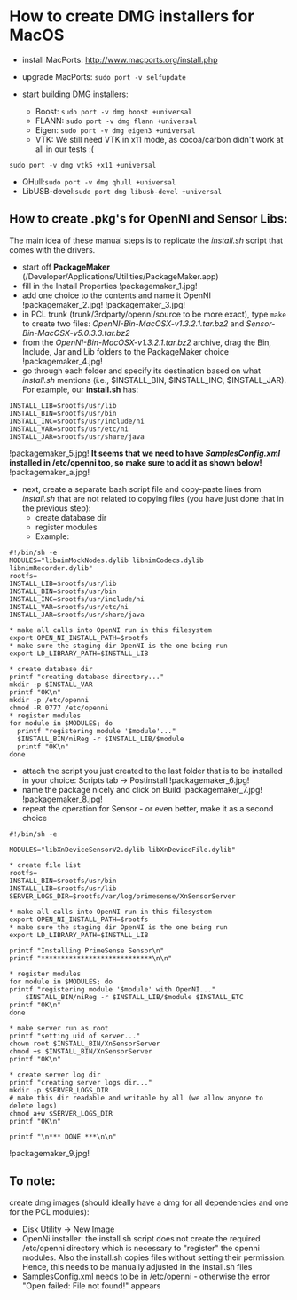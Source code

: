 # How to create DMG installers for MacOS

* install MacPorts: http://www.macports.org/install.php
* upgrade MacPorts: ```sudo port -v selfupdate```
* start building DMG installers:

  * Boost: ```sudo port -v dmg boost +universal```
  * FLANN: ```sudo port -v dmg flann +universal```
  * Eigen: ```sudo port -v dmg eigen3 +universal```
  * VTK: We still need VTK in x11 mode, as cocoa/carbon didn't work at all in our tests :(
```
sudo port -v dmg vtk5 +x11 +universal 
```
  * QHull:```sudo port -v dmg qhull +universal```
  * LibUSB-devel:```sudo port dmg libusb-devel +universal```

## How to create .pkg's for OpenNI and Sensor Libs:

The main idea of these manual steps is to replicate the _install.sh_ script that comes with the drivers.

* start off **PackageMaker** (/Developer/Applications/Utilities/PackageMaker.app)
* fill in the Install Properties
 !packagemaker_1.jpg!
* add one choice to the contents and name it OpenNI
 !packagemaker_2.jpg!
 !packagemaker_3.jpg!
* in PCL trunk (trunk/3rdparty/openni/source to be more exact), type ```make``` to create two files: *OpenNI-Bin-MacOSX-v1.3.2.1.tar.bz2* and *Sensor-Bin-MacOSX-v5.0.3.3.tar.bz2*
* from the *OpenNI-Bin-MacOSX-v1.3.2.1.tar.bz2* archive, drag the Bin, Include, Jar and Lib folders to the PackageMaker choice
 !packagemaker_4.jpg!
* go through each folder and specify its destination based on what _install.sh_ mentions (i.e., $INSTALL_BIN, $INSTALL_INC, $INSTALL_JAR). For example, our **install.sh** has:
```
INSTALL_LIB=$rootfs/usr/lib
INSTALL_BIN=$rootfs/usr/bin
INSTALL_INC=$rootfs/usr/include/ni
INSTALL_VAR=$rootfs/usr/etc/ni
INSTALL_JAR=$rootfs/usr/share/java
```
 !packagemaker_5.jpg!
**It seems that we need to have *SamplesConfig.xml* installed in /etc/openni too, so make sure to add it as shown below!**
 !packagemaker_a.jpg!
* next, create a separate bash script file and copy-paste lines from _install.sh_ that are not related to copying files (you have just done that in the previous step):
  * create database dir
  * register modules
  * Example:
```
#!/bin/sh -e
MODULES="libnimMockNodes.dylib libnimCodecs.dylib libnimRecorder.dylib"
rootfs=
INSTALL_LIB=$rootfs/usr/lib
INSTALL_BIN=$rootfs/usr/bin
INSTALL_INC=$rootfs/usr/include/ni
INSTALL_VAR=$rootfs/usr/etc/ni
INSTALL_JAR=$rootfs/usr/share/java

* make all calls into OpenNI run in this filesystem
export OPEN_NI_INSTALL_PATH=$rootfs
* make sure the staging dir OpenNI is the one being run
export LD_LIBRARY_PATH=$INSTALL_LIB

* create database dir
printf "creating database directory..."
mkdir -p $INSTALL_VAR
printf "OK\n"
mkdir -p /etc/openni
chmod -R 0777 /etc/openni
* register modules
for module in $MODULES; do
  printf "registering module '$module'..."
  $INSTALL_BIN/niReg -r $INSTALL_LIB/$module
  printf "OK\n"
done
```
* attach the script you just created to the last folder that is to be installed in your choice: Scripts tab -> Postinstall
 !packagemaker_6.jpg!
* name the package nicely and click on Build
 !packagemaker_7.jpg!
 !packagemaker_8.jpg!
* repeat the operation for Sensor - or even better, make it as a second choice
```
#!/bin/sh -e

MODULES="libXnDeviceSensorV2.dylib libXnDeviceFile.dylib"

* create file list
rootfs=
INSTALL_BIN=$rootfs/usr/bin
INSTALL_LIB=$rootfs/usr/lib
SERVER_LOGS_DIR=$rootfs/var/log/primesense/XnSensorServer

* make all calls into OpenNI run in this filesystem
export OPEN_NI_INSTALL_PATH=$rootfs
* make sure the staging dir OpenNI is the one being run
export LD_LIBRARY_PATH=$INSTALL_LIB

printf "Installing PrimeSense Sensor\n"
printf "****************************\n\n"

* register modules
for module in $MODULES; do
printf "registering module '$module' with OpenNI..."
	$INSTALL_BIN/niReg -r $INSTALL_LIB/$module $INSTALL_ETC
printf "OK\n"
done

* make server run as root
printf "setting uid of server..."
chown root $INSTALL_BIN/XnSensorServer
chmod +s $INSTALL_BIN/XnSensorServer
printf "OK\n"

* create server log dir
printf "creating server logs dir..."
mkdir -p $SERVER_LOGS_DIR
# make this dir readable and writable by all (we allow anyone to delete logs)
chmod a+w $SERVER_LOGS_DIR
printf "OK\n"

printf "\n*** DONE ***\n\n"
```
 !packagemaker_9.jpg!

## To note:

create dmg images (should ideally have a dmg for all dependencies and one for the PCL modules):

* Disk Utility -> New Image
* OpenNi installer: the install.sh script does not create the required /etc/openni directory which is necessary to "register" the openni modules. Also the install.sh copies files without setting their permission. Hence, this needs to be manually adjusted in the install.sh files
* SamplesConfig.xml needs to be in /etc/openni - otherwise the error "Open failed: File not found!" appears
